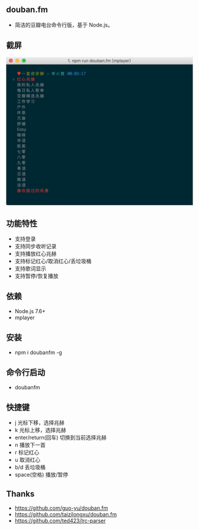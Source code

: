## douban.fm
* 简洁的豆瓣电台命令行版，基于 Node.js。

## 截屏
![image](https://raw.githubusercontent.com/shuiszhang/douban.fm/master/douban.fm.png)

## 功能特性
* 支持登录
* 支持同步收听记录
* 支持播放红心兆赫
* 支持标记红心/取消红心/丢垃圾桶
* 支持歌词显示
* 支持暂停/恢复播放

## 依赖
* Node.js 7.6+
* mplayer

## 安装
* npm i doubanfm -g

## 命令行启动
* doubanfm

## 快捷键
* j 光标下移，选择兆赫
* k 光标上移，选择兆赫
* enter/return(回车) 切换到当前选择兆赫
* n 播放下一首
* r 标记红心
* u 取消红心
* b/d 丢垃圾桶
* space(空格) 播放/暂停

## Thanks
* https://github.com/guo-yu/douban.fm
* https://github.com/taizilongxu/douban.fm
* https://github.com/ted423/lrc-parser